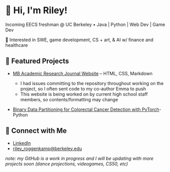 # 👋 Hi, I'm Riley!
Incoming EECS freshman @ UC Berkeley • Java | Python | Web Dev | Game Dev

🚀 Interested in SWE, game development, CS + art, & AI w/ finance and healthcare

## 📌 Featured Projects
- [MB Academic Research Journal Website](https://github.com/Marlborough-School/mars) – HTML, CSS, Markdown

  * I had issues committing to the repository throughout working on the project, so I often sent code to my co-author Emma to push
  * This website is being worked on by current high school staff members, so contents/formatting may change
- [Binary Data Partitioning for Colorectal Cancer Detection with PyTorch](https://github.com/ririRKR/CRC_model_analysis)- Python

## 🔗 Connect with Me
- [LinkedIn](linkedin.com/in/riley-roggenkamp-79a90a378/) 
- riley_roggenkamp@berkeley.edu

_note: my GitHub is a work in progress and I will be updating with more projects soon (dance projections, videogames, CS50, etc)_
